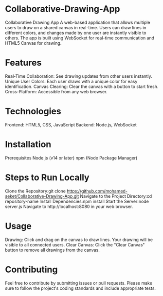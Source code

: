 # Collaborative-Drawing-App
Collaborative Drawing App  A web-based application that allows multiple users to draw on a shared canvas in real-time. Users can draw lines in different colors, and changes made by one user are instantly visible to others. The app is built using WebSocket for real-time communication and HTML5 Canvas for drawing.
# Features
Real-Time Collaboration: See drawing updates from other users instantly.
Unique User Colors: Each user draws with a unique color for easy identification.
Canvas Clearing: Clear the canvas with a button to start fresh.
Cross-Platform: Accessible from any web browser.
# Technologies
Frontend: HTML5, CSS, JavaScript
Backend: Node.js, WebSocket
# Installation
Prerequisites
Node.js (v14 or later)
npm (Node Package Manager)
# Steps to Run Locally
Clone the Repository:git clone https://github.com/mohamed-seket/Collaborative-Drawing-App.git
Navigate to the Project Directory:cd repository-name
Install Dependencies:npm install
Start the Server:node server.js
Navigate to http://localhost:8080 in your web browser.

# Usage
Drawing: Click and drag on the canvas to draw lines. Your drawing will be visible to all connected users.
Clear Canvas: Click the "Clear Canvas" button to remove all drawings from the canvas.
# Contributing
Feel free to contribute by submitting issues or pull requests. Please make sure to follow the project's coding standards and include appropriate tests.

